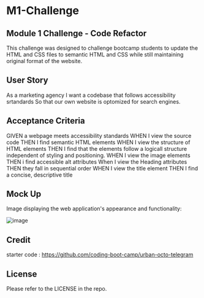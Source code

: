 # M1-Challenge
## Module 1 Challenge - Code Refactor

This challenge was designed to challenge bootcamp students to update the HTML and CSS files to semantic HTML and CSS while still maintaining original format of the website.

## User Story

As a marketing agency
I want a codebase that follows accessibility srtandards
So that our own website is optomized for search engines.

## Acceptance Criteria

GIVEN a webpage meets accessibility standards
WHEN I view the source code
THEN I find semantic HTML elements
WHEN I view the structure of HTML elements
THEN I find that the elements follow a logicall structure
independent of styling and positioning. 
WHEN I view the image elements
THEN i find accessible alt attributes
When I view the Heading attributes
THEN they fall in sequential order
WHEN I view the title element
THEN I find a concise, descriptive title

## Mock Up

Image displaying the web application's appearance and functionality: 

![image](https://user-images.githubusercontent.com/32881770/196751905-a1991d5b-9d8a-4027-b84f-c8b1c8ac8440.png)

## Credit

starter code : https://github.com/coding-boot-camp/urban-octo-telegram

## License

Please refer to the LICENSE in the repo.
